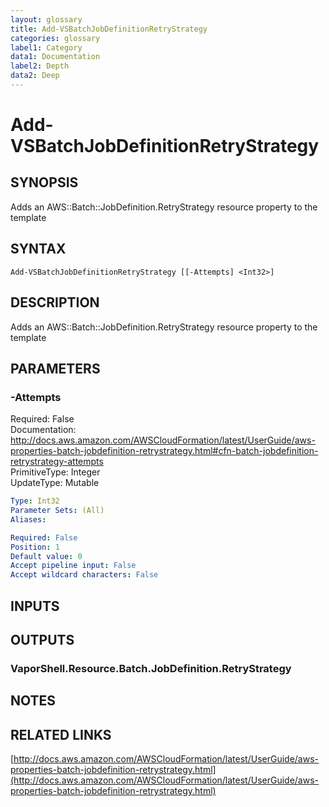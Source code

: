 ```yaml
---
layout: glossary
title: Add-VSBatchJobDefinitionRetryStrategy
categories: glossary
label1: Category
data1: Documentation
label2: Depth
data2: Deep
---
```


# Add-VSBatchJobDefinitionRetryStrategy

## SYNOPSIS
Adds an AWS::Batch::JobDefinition.RetryStrategy resource property to the template

## SYNTAX

```
Add-VSBatchJobDefinitionRetryStrategy [[-Attempts] <Int32>]
```

## DESCRIPTION
Adds an AWS::Batch::JobDefinition.RetryStrategy resource property to the template

## PARAMETERS

### -Attempts
Required: False    
Documentation: http://docs.aws.amazon.com/AWSCloudFormation/latest/UserGuide/aws-properties-batch-jobdefinition-retrystrategy.html#cfn-batch-jobdefinition-retrystrategy-attempts    
PrimitiveType: Integer    
UpdateType: Mutable

```yaml
Type: Int32
Parameter Sets: (All)
Aliases: 

Required: False
Position: 1
Default value: 0
Accept pipeline input: False
Accept wildcard characters: False
```

## INPUTS

## OUTPUTS

### VaporShell.Resource.Batch.JobDefinition.RetryStrategy

## NOTES

## RELATED LINKS

[http://docs.aws.amazon.com/AWSCloudFormation/latest/UserGuide/aws-properties-batch-jobdefinition-retrystrategy.html](http://docs.aws.amazon.com/AWSCloudFormation/latest/UserGuide/aws-properties-batch-jobdefinition-retrystrategy.html)

